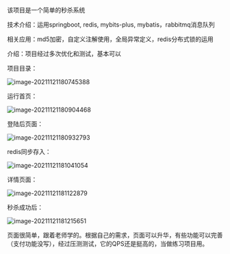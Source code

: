 该项目是一个简单的秒杀系统

技术介绍：运用springboot, redis, mybits-plus, mybatis，rabbitmq消息队列

相关应用：md5加密，自定义注解使用，全局异常定义，redis分布式锁的运用

介绍：项目经过多次优化和测试，基本可以

项目目录：

![image-20211121180745388](C:\Users\86183\AppData\Roaming\Typora\typora-user-images\image-20211121180745388.png)

运行首页：

![image-20211121180904468](C:\Users\86183\AppData\Roaming\Typora\typora-user-images\image-20211121180904468.png)

登陆后页面：

![image-20211121180932793](C:\Users\86183\AppData\Roaming\Typora\typora-user-images\image-20211121180932793.png)

redis同步存入：

![image-20211121181041054](C:\Users\86183\AppData\Roaming\Typora\typora-user-images\image-20211121181041054.png)

详情页面：

![image-20211121181122879](C:\Users\86183\AppData\Roaming\Typora\typora-user-images\image-20211121181122879.png)

秒杀成功后：

![image-20211121181215651](C:\Users\86183\AppData\Roaming\Typora\typora-user-images\image-20211121181215651.png)

页面很简单，跟着老师学的。根据自己的需求，页面可以升华，有些功能可以完善（支付功能没写），经过压测测试，它的QPS还是挺高的，当做练习项目用。

